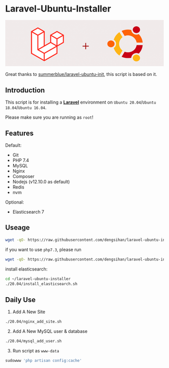 # Laravel-Ubuntu-Installer

![install-laravel-on-ubuntu](https://raw.githubusercontent.com/dengsihan/laravel-ubuntu-installer/main/logo.png)

Great thanks to [summerblue/laravel-ubuntu-init](https://github.com/summerblue/laravel-ubuntu-init), this script is based on it.

## Introduction
This script is for installing a [**Laravel**](https://laravel.com) environment on `Ubuntu 20.04`/`Ubuntu 18.04`/`Ubuntu 16.04`.

Please make sure you are running as `root`!

## Features
Default:
* Git
* PHP 7.4
* MySQL
* Nginx
* Composer
* Nodejs (v12.10.0 as default)
* Redis
* nvm

Optional:
* Elasticsearch 7

## Useage
```sh
wget -qO- https://raw.githubusercontent.com/dengsihan/laravel-ubuntu-installer/main/download.sh - | bash
```
if you want to use `php7.3`, please run
```sh
wget -qO- https://raw.githubusercontent.com/dengsihan/laravel-ubuntu-installer/php7.3/download.sh - | bash
```
install elasticsearch:
```sh
cd ~/laravel-ubuntu-installer
./20.04/install_elasticsearch.sh
```

## Daily Use
1. Add A New Site
```sh
./20.04/nginx_add_site.sh
```
2. Add A New MySQL user & database
```sh
./20.04/mysql_add_user.sh
```
3. Run script as `www-data`
```sh
sudowww 'php artisan config:cache'
```
